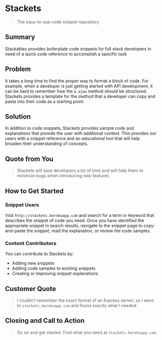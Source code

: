 # Stackets

  > The easy-to-use code snippet repository 

## Summary
Stackables provides boilerplate code snippets for full stack developers in need of a quick code reference to accomplish a specific task

## Problem
It takes a long time to find the proper way to format a block of code. For example, when a developer is just getting started with API development, it can be hard to remember how the `$.ajax` method should be structured. Stackets provides a template for the method that a developer can copy and paste into their code as a starting point.

## Solution
In addition to code snippets, Stackets provides sample code and explanations that provide the user with additional context. This provides our users with a snippet reference and an educational tool that will help broaden their understanding of concepts.

## Quote from You
  > Stackets will save developers a lot of time and will help them to minimize bugs when introducing new features

## How to Get Started

### Snippet Users
Visit `http://stackets.herokuapp.com` and search for a term or keyword that describes the snippet of code you need. Once you have identified the appropriate snippet in search results, navigate to the snippet page to copy-and-paste the snippet, read the explanation, or review the code samples.

### Content Contributors

You can contribute to Stackets by:

* Adding new snippets
* Adding code samples to existing snippets
* Creating or improving snippet explanations

## Customer Quote
  > I couldn’t remember the exact format of an Express server, so I went to `stackets.herokuapp.com` and found exactly what I needed.

## Closing and Call to Action ##
  > Go on and get started. Find what you need at `stackets.herokuapp.com`.


<!-- 
> This material was originally posted [here](http://www.quora.com/What-is-Amazons-approach-to-product-development-and-product-management). It is reproduced here for posterities sake.

There is an approach called "working backwards" that is widely used at Amazon. They work backwards from the customer, rather than starting with an idea for a product and trying to bolt customers onto it. While working backwards can be applied to any specific product decision, using this approach is especially important when developing new products or features.

For new initiatives a product manager typically starts by writing an internal press release announcing the finished product. The target audience for the press release is the new/updated product's customers, which can be retail customers or internal users of a tool or technology. Internal press releases are centered around the customer problem, how current solutions (internal or external) fail, and how the new product will blow away existing solutions.

If the benefits listed don't sound very interesting or exciting to customers, then perhaps they're not (and shouldn't be built). Instead, the product manager should keep iterating on the press release until they've come up with benefits that actually sound like benefits. Iterating on a press release is a lot less expensive than iterating on the product itself (and quicker!).

If the press release is more than a page and a half, it is probably too long. Keep it simple. 3-4 sentences for most paragraphs. Cut out the fat. Don't make it into a spec. You can accompany the press release with a FAQ that answers all of the other business or execution questions so the press release can stay focused on what the customer gets. My rule of thumb is that if the press release is hard to write, then the product is probably going to suck. Keep working at it until the outline for each paragraph flows. 

Oh, and I also like to write press-releases in what I call "Oprah-speak" for mainstream consumer products. Imagine you're sitting on Oprah's couch and have just explained the product to her, and then you listen as she explains it to her audience. That's "Oprah-speak", not "Geek-speak".

Once the project moves into development, the press release can be used as a touchstone; a guiding light. The product team can ask themselves, "Are we building what is in the press release?" If they find they're spending time building things that aren't in the press release (overbuilding), they need to ask themselves why. This keeps product development focused on achieving the customer benefits and not building extraneous stuff that takes longer to build, takes resources to maintain, and doesn't provide real customer benefit (at least not enough to warrant inclusion in the press release).
 -->


  
